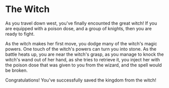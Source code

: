 # The Witch
As you travel down west, you've finally encounted the great witch! If you are equipped with a poison dose, and a group of knights, then you are ready to fight. 

As the witch makes her first move, you dodge many of the witch's magic powers. One touch of the witch's powers can turn you into stone. As the battle heats up, you are near the witch's grasp, as you manage to knock the witch's wand out of her hand, as she tries to retrieve it, you inject her with the poison dose that was given to you from the wizard, and the spell would be broken.

Congratulations! You've successfully saved the kingdom from the witch! 
